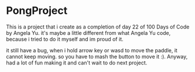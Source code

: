# PongProject
This is a project that i create as a completion of day 22 of 100 Days of Code by Angela Yu.
it's maybe a little different from what Angela Yu code, because i tried to do it myself and im proud of it.

it still have a bug, when i hold arrow key or wasd to move the paddle, it cannot keep moving. so you have to mash the button to move it :).
Anyway, had a lot of fun making it and can't wait to do next project.